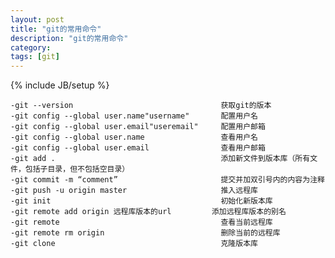 ```yaml
---
layout: post
title: "git的常用命令"
description: "git的常用命令"
category: 
tags: [git]
---
```

{% include JB/setup %}


	-git --version 	                               获取git的版本
	-git config --global user.name"username"       配置用户名  
	-git config --global user.email"useremail"     配置用户邮箱
	-git config --global user.name                 查看用户名
	-git config --global user.email                查看用户邮箱
	-git add .                                     添加新文件到版本库（所有文件，包括子目录，但不包括空目录）
	-git commit -m “comment”                       提交并加双引号内的内容为注释
	-git push -u origin master                     推入远程库
	-git init                                      初始化新版本库
	-git remote add origin 远程库版本的url         添加远程库版本的别名
	-git remote                                    查看当前远程库
	-git remote rm origin                          删除当前的远程库
	-git clone                                     克隆版本库  
